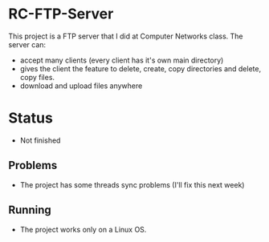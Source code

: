 # RC-FTP-Server
This project is a FTP server that I did at Computer Networks class.
The server can:
- accept many clients (every client has it's own main directory)
- gives the client the feature to delete, create, copy directories and delete, copy files. 
- download and upload files anywhere

# Status
- Not finished

## Problems
- The project has some threads sync problems (I'll fix this next week)

## Running
- The project works only on a Linux OS.



